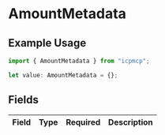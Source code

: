 # AmountMetadata

## Example Usage

```typescript
import { AmountMetadata } from "icpmcp";

let value: AmountMetadata = {};
```

## Fields

| Field       | Type        | Required    | Description |
| ----------- | ----------- | ----------- | ----------- |